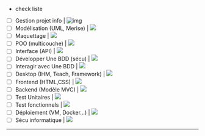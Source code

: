 * check liste

* [ ] Gestion projet info				|	![img](https://geps.dev/progress/0?dangerColor=800000&warningColor=ff9900&successColor=006600)
* [ ] ModéIisation  (UML, Merise)       	|	![](https://geps.dev/progress/0?dangerColor=800000&warningColor=ff9900&successColor=006600)
* [ ] Maquettage                      		|	![](https://geps.dev/progress/0?dangerColor=800000&warningColor=ff9900&successColor=006600)
* [ ] POO (multicouche)                 		|	![](https://geps.dev/progress/0?dangerColor=800000&warningColor=ff9900&successColor=006600)
* [ ] Interface (API)					|	![](https://geps.dev/progress/0?dangerColor=800000&warningColor=ff9900&successColor=006600)
* [ ] DéveIopper Une BDD (sécu)		|	![](https://geps.dev/progress/0?dangerColor=800000&warningColor=ff9900&successColor=006600)
* [ ] Interagir avec Une BDD			|	![](https://geps.dev/progress/0?dangerColor=800000&warningColor=ff9900&successColor=006600)
* [ ] Desktop (IHM, Teach, Framework)	|	![](https://geps.dev/progress/0?dangerColor=800000&warningColor=ff9900&successColor=006600)
* [ ] Frontend (HTML,CSS)			|	![](https://geps.dev/progress/0?dangerColor=800000&warningColor=ff9900&successColor=006600)
* [ ] Backend (ModèIe MVC)			|	![](https://geps.dev/progress/0?dangerColor=800000&warningColor=ff9900&successColor=006600)
* [ ] Test Unitaires					|	![](https://geps.dev/progress/0?dangerColor=800000&warningColor=ff9900&successColor=006600)
* [ ] Test fonctionneIs				|	![](https://geps.dev/progress/0?dangerColor=800000&warningColor=ff9900&successColor=006600)
* [ ] DépIoiement (VM, Docker...)		|	![](https://geps.dev/progress/0?dangerColor=800000&warningColor=ff9900&successColor=006600)
* [ ] Sécu informatique				|	![](https://geps.dev/progress/0?dangerColor=800000&warningColor=ff9900&successColor=006600)

---
